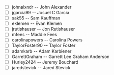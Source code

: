 * [ ] johnalxndr --  John Alexander
* [ ] jgarcia99 --  Josuel C Garcia
* [ ] sak55 --  Sam Kauffman
* [ ] eklemen --  Evan Klemen
* [ ] jrutishauser --  Jon Rutishauser
* [ ] mfees --  Maddie Fees
* [ ] carolinapowers --  Carolina Powers
* [ ] TaylorFoster90 --  Taylor Foster
* [ ] adamkarb --  Adam Karbiener
* [ ] GarrettGraham --  Garrett Lee Graham Anderson
* [ ] Hurley2424 --  Jeremy Bouchard
* [ ] jaredstevick --  Jared Stevick
